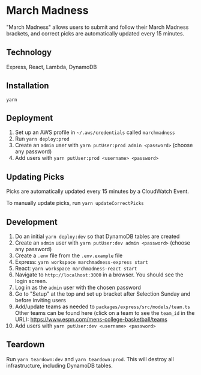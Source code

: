 # March Madness

"March Madness" allows users to submit and follow their March Madness brackets, and correct picks are automatically updated every 15 minutes.

## Technology

Express, React, Lambda, DynamoDB

## Installation

`yarn`

## Deployment

1. Set up an AWS profile in `~/.aws/credentials` called `marchmadness`
2. Run `yarn deploy:prod`
3. Create an `admin` user with `yarn putUser:prod admin <password>` (choose any password)
4. Add users with `yarn putUser:prod <username> <password>`

## Updating Picks

Picks are automatically updated every 15 minutes by a CloudWatch Event.

To manually update picks, run `yarn updateCorrectPicks`

## Development

1. Do an initial `yarn deploy:dev` so that DynamoDB tables are created
2. Create an `admin` user with `yarn putUser:dev admin <password>` (choose any password)
3. Create a `.env` file from the `.env.example` file
4. Express: `yarn workspace marchmadness-express start`
5. React: `yarn workspace marchmadness-react start`
6. Navigate to `http://localhost:3000` in a browser. You should see the login screen.
7. Log in as the `admin` user with the chosen password
8. Go to "Setup" at the top and set up bracket after Selection Sunday and before inviting users
9. Add/update teams as needed to `packages/express/src/models/team.ts`
   Other teams can be found here (click on a team to see the `team_id` in the URL): https://www.espn.com/mens-college-basketball/teams
10. Add users with `yarn putUser:dev <username> <password>`

## Teardown

Run `yarn teardown:dev` and `yarn teardown:prod`. This will destroy all infrastructure, including DynamoDB tables.
